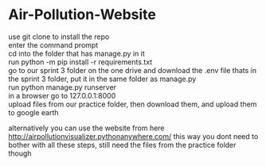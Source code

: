 # Air-Pollution-Website  

use git clone to install the repo  
enter the command prompt  
cd into the folder that has manage.py in it  
run python -m pip install -r requirements.txt  
go to our sprint 3 folder on the one drive and download the .env file thats in the sprint 3 folder, put it in the same folder as manage.py  
run python manage.py runserver  
in a browser go to 127.0.0.1:8000  
upload files from our practice folder, then download them, and upload them to google earth


alternatively you can use the website from here http://airpollutionvisualizer.pythonanywhere.com/
this way you dont need to bother with all these steps, still need the files from the practice folder though
